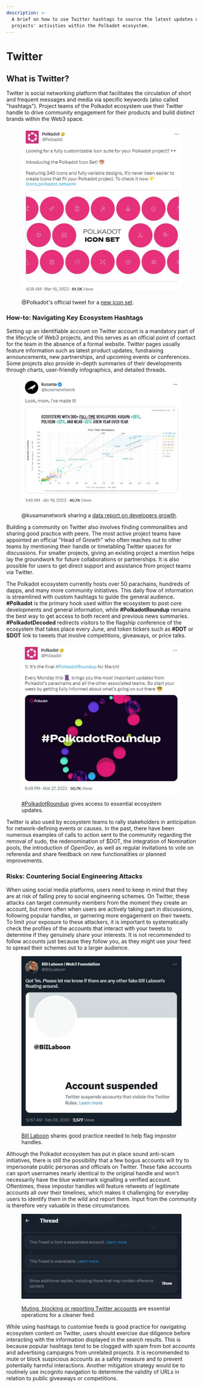 ```yaml
---
description: >-
  A brief on how to use Twitter hashtags to source the latest updates on
  projects' activities within the Polkadot ecosystem.
---
```


# Twitter

## What is Twitter?

Twitter is social networking platform that facilitates the circulation of short and frequent messages and media via specific keywords (also called "hashtags"). Project teams of the Polkadot ecosystem use their Twitter handle to drive community engagement for their products and build distinct brands within the Web3 space.&#x20;

<figure><img src="../../.gitbook/assets/S_TwitterNews.JPG" alt="A view of the new Polkadot icon set as promoted on @Polkadot Twitter account."><figcaption><p>@Polkadot's official tweet for a <a href="https://twitter.com/Polkadot/status/1636059197912539138">new icon set</a>.</p></figcaption></figure>



### How-to: Navigating Key Ecosystem Hashtags

Setting up an identifiable account on Twitter account is a mandatory part of the lifecycle of Web3 projects, and this serves as an official point of contact for the team in the absence of a formal website. Twitter pages usually feature information such as latest product updates, fundraising announcements, new partnerships, and upcoming events or conferences. Some projects also provide in-depth summaries of their developments through charts, user-friendly infographics, and detailed threads.

<figure><img src="../../.gitbook/assets/S_TwitterData.JPG" alt="A graph from Electric Capital showing developers&#x27; growth on @KusamaNetwork in 2022."><figcaption><p>@kusamanetwork sharing a <a href="https://twitter.com/kusamanetwork/status/1615722848877772805">data report on developers growth</a>.</p></figcaption></figure>

Building a community on Twitter also involves finding commonalities and sharing good practice with peers. The most active project teams have appointed an official "Head of Growth" who often  reaches out to other teams by mentioning their handle or timetabling Twitter spaces for discussions. For smaller projects, giving an existing project a mention helps lay the groundwork for future collaborations or partnerships. It is also possible for users to get direct support and assistance from project teams via Twitter.

The Polkadot ecosystem currently hosts over 50 parachains, hundreds of dapps, and many more community initiatives. This daily flow of information is streamlined with custom hashtags to guide the general audience. **#Polkadot** is the primary hook used within the ecosystem to post core developments and general information, while **#PolkadotRoundup** remains the best way to get access to both recent and previous news summaries. **#PolkadotDecoded** redirects visitors to the flagship conference of the ecosystem that takes place every June, and token tickers such as **#DOT** or **$DOT** link to tweets that involve competitions, giveaways, or price talks.

<figure><img src="../../.gitbook/assets/S_TwitterRoundup.JPG" alt="A poster of #PolkadotRoundup latest tweet."><figcaption><p><a href="https://twitter.com/Polkadot/status/1640289592749223937">#PolkadotRoundup</a> gives access to essential ecosystem updates.</p></figcaption></figure>

Twitter is also used by ecosystem teams to rally stakeholders in anticipation for network-defining events or causes. In the past, there have been numerous examples of calls to action sent to the community regarding the removal of sudo, the redenomination of $DOT, the integration of Nomination pools, the introduction of _OpenGov_, as well as regular invitations to vote on referenda and share feedback on new functionalities or planned improvements.



### Risks: Countering Social Engineering Attacks

When using social media platforms, users need to keep in mind that they are at risk of falling prey to social engineering schemes. On Twitter, these attacks can target community members from the moment they create an account, but more often when users are actively taking part in discussions, following popular handles, or garnering more engagement on their tweets. To limit your exposure to these attackers, it is important to systematically check the profiles of the accounts that interact with your tweets to determine if they genuinely share your interests. It is not recommended to follow accounts just because they follow you, as they might use your feed to spread their schemes out to a larger audience.

<figure><img src="../../.gitbook/assets/S_TwitterReport.JPG" alt="A tweet from @BillLaboon Twitter account flagging a scam account."><figcaption><p><a href="https://twitter.com/BillLaboon">Bill Laboon</a> shares good practice needed to help flag impostor handles.</p></figcaption></figure>

Although the Polkadot ecosystem has put in place sound anti-scam initiatives, there is still the possibility that a few bogus accounts will try to impersonate public personas and officials on Twitter. These fake accounts can sport usernames nearly identical to the original handle and won't necessarily have the blue watermark signalling a verified account. Oftentimes, these impostor handles will feature retweets of legitimate accounts all over their timelines, which makes it challenging for everyday users to identify them in the wild and report them. Input from the community is therefore very valuable in these circumstances.

<figure><img src="../../.gitbook/assets/S_TwitterSettings.JPG" alt="An overview of a Twitter feed indicating blocked and muted conversations."><figcaption><p><a href="https://help.twitter.com/en/safety-and-security/control-your-twitter-experience">Muting, blocking or reporting Twitter accounts</a> are essential operations for a cleaner feed.</p></figcaption></figure>

While using hashtags to customise feeds is good practice for navigating ecosystem content on Twitter, users should exercise due diligence before interacting with the information displayed in the search results. This is because popular hashtags tend to be clogged with spam from bot accounts and advertising campaigns from unrelated projects. It is recommended to mute or block suspicious accounts as a safety measure and to prevent potentially harmful interactions. Another mitigation strategy would be to routinely use incognito navigation to determine the validity of URLs in relation to public giveaways or competitions.&#x20;

